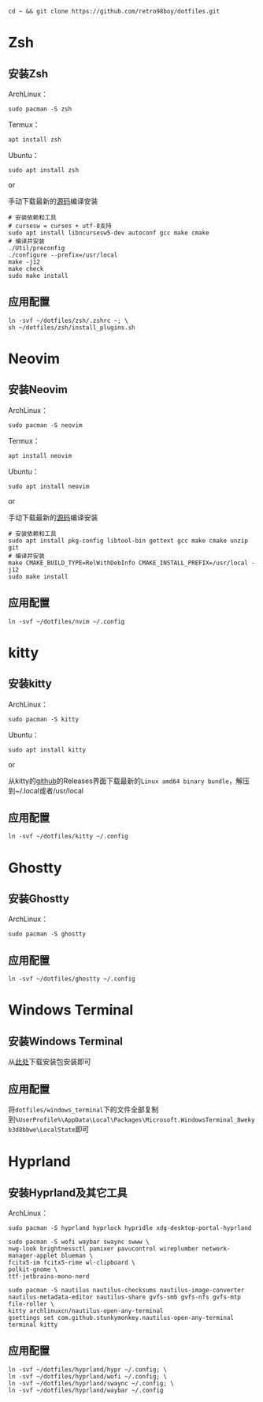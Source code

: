 ```
cd ~ && git clone https://github.com/retro98boy/dotfiles.git
```

# Zsh

## 安装Zsh

ArchLinux：

```
sudo pacman -S zsh
```

Termux：

```
apt install zsh
```

Ubuntu：

```
sudo apt install zsh
```

or

手动下载最新的[源码](https://github.com/zsh-users/zsh)编译安装

```
# 安装依赖和工具
# cursesw = curses + utf-8支持
sudo apt install libncursesw5-dev autoconf gcc make cmake
# 编译并安装
./Util/preconfig
./configure --prefix=/usr/local
make -j12
make check
sudo make install
```

## 应用配置

```
ln -svf ~/dotfiles/zsh/.zshrc ~; \
sh ~/dotfiles/zsh/install_plugins.sh
```

# Neovim

## 安装Neovim

ArchLinux：

```
sudo pacman -S neovim
```

Termux：

```
apt install neovim
```

Ubuntu：

```
sudo apt install neovim
```

or

手动下载最新的[源码](https://github.com/neovim/neovim)编译安装

```
# 安装依赖和工具
sudo apt install pkg-config libtool-bin gettext gcc make cmake unzip git
# 编译并安装
make CMAKE_BUILD_TYPE=RelWithDebInfo CMAKE_INSTALL_PREFIX=/usr/local -j12
sudo make install
```

## 应用配置

```
ln -svf ~/dotfiles/nvim ~/.config
```

# kitty

## 安装kitty

ArchLinux：

```
sudo pacman -S kitty
```

Ubuntu：

```
sudo apt install kitty
```

or

从kitty的[github](https://github.com/kovidgoyal/kitty)的Releases界面下载最新的`Linux amd64 binary bundle`，解压到~/.local或者/usr/local

## 应用配置

```
ln -svf ~/dotfiles/kitty ~/.config
```

# Ghostty

## 安装Ghostty

ArchLinux：

```
sudo pacman -S ghostty
```

## 应用配置

```
ln -svf ~/dotfiles/ghostty ~/.config
```

# Windows Terminal

## 安装Windows Terminal

从[此处](https://github.com/microsoft/terminal/releases)下载安装包安装即可

## 应用配置

将`dotfiles/windows_terminal`下的文件全部复制到`%UserProfile%\AppData\Local\Packages\Microsoft.WindowsTerminal_8wekyb3d8bbwe\LocalState`即可

# Hyprland

## 安装Hyprland及其它工具

ArchLinux：

```
sudo pacman -S hyprland hyprlock hypridle xdg-desktop-portal-hyprland

sudo pacman -S wofi waybar swaync swww \
nwg-look brightnessctl pamixer pavucontrol wireplumber network-manager-applet blueman \
fcitx5-im fcitx5-rime wl-clipboard \
polkit-gnome \
ttf-jetbrains-mono-nerd

sudo pacman -S nautilus nautilus-checksums nautilus-image-converter nautilus-metadata-editor nautilus-share gvfs-smb gvfs-nfs gvfs-mtp file-roller \
kitty archlinuxcn/nautilus-open-any-terminal
gsettings set com.github.stunkymonkey.nautilus-open-any-terminal terminal kitty
```

## 应用配置

```
ln -svf ~/dotfiles/hyprland/hypr ~/.config; \
ln -svf ~/dotfiles/hyprland/wofi ~/.config; \
ln -svf ~/dotfiles/hyprland/swaync ~/.config; \
ln -svf ~/dotfiles/hyprland/waybar ~/.config
```
